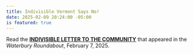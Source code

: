 ```yaml
---
title: Indivisible Vermont Says No!
date: 2025-02-09 20:24:00 -05:00
is featured: true
---
```


Read the **[INDIVISIBLE LETTER TO THE COMMUNITY](https://www.waterburyroundabout.org/opinion-archive/letter-indivisible-members-across-vermont-say-no)** that appeared in the *Waterbury Roundabout*, February 7, 2025.